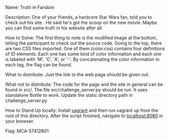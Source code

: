 Name: Truth in Fandom

Description: One of your friends, a hardcore Star Wars fan, told you to check
out his site <link>. He said he's got the scoop on the new movie. Maybe you can
find some truth in his website after all.

How to Solve: The first thing to note is the modified image at the bottom,
telling the participant to check out the source code. Going to the top, there
are two CSS files imported. One of them (color.css) contains four definitions
of ID elements. Each one has some kind of color information and each one is
labeled with 'M', 'C', 'A', or '-'. By concatenating the color information in
each tag, the flag can be found.

What to distribute: Just the link to the web page should be given out.

What not to distribute: The code for the page and the site in general can be
found in src/. The file src/challenge_server.py should be run. It uses
standalone Bottle to work.  Update the static directory path in
challenge_server.py

How to Stand Up locally: Install [vagrant](http://vagrantup.com/) and then run vagrant up from the root of this directory. After the script finished, navigate to [localhost:8080](http://localhost:8080) in your browser.

Flag: MCA-57412B01
